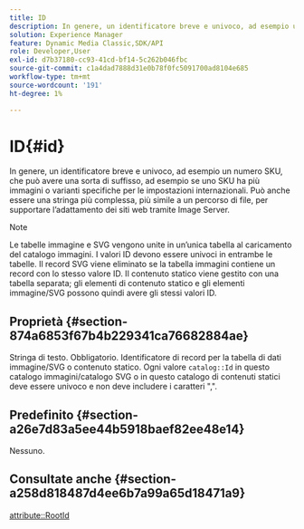 ```yaml
---
title: ID
description: In genere, un identificatore breve e univoco, ad esempio un numero SKU, che può avere una sorta di suffisso, ad esempio se uno SKU ha più immagini o varianti specifiche per le impostazioni internazionali.
solution: Experience Manager
feature: Dynamic Media Classic,SDK/API
role: Developer,User
exl-id: d7b37180-cc93-41cd-bf14-5c262b046fbc
source-git-commit: c1a4dad7888d31e0b78f0fc5091700ad8104e685
workflow-type: tm+mt
source-wordcount: '191'
ht-degree: 1%

---
```


# ID{#id}

In genere, un identificatore breve e univoco, ad esempio un numero SKU, che può avere una sorta di suffisso, ad esempio se uno SKU ha più immagini o varianti specifiche per le impostazioni internazionali. Può anche essere una stringa più complessa, più simile a un percorso di file, per supportare l’adattamento dei siti web tramite Image Server.

>[!NOTE]
>
>Le tabelle immagine e SVG vengono unite in un’unica tabella al caricamento del catalogo immagini. I valori ID devono essere univoci in entrambe le tabelle. Il record SVG viene eliminato se la tabella immagini contiene un record con lo stesso valore ID. Il contenuto statico viene gestito con una tabella separata; gli elementi di contenuto statico e gli elementi immagine/SVG possono quindi avere gli stessi valori ID.

## Proprietà {#section-874a6853f67b4b229341ca76682884ae}

Stringa di testo. Obbligatorio. Identificatore di record per la tabella di dati immagine/SVG o contenuto statico. Ogni valore `catalog::Id` in questo catalogo immagini/catalogo SVG o in questo catalogo di contenuti statici deve essere univoco e non deve includere i caratteri &quot;,&quot;.

## Predefinito {#section-a26e7d83a5ee44b5918baef82ee48e14}

Nessuno.

## Consultate anche {#section-a258d818487d4ee6b7a99a65d18471a9}

[attribute::RootId](../../../../../../is-api/image-catalog/image-serving-api-ref/c-image-catalog-reference/c-attributes-reference/r-rootid.md#reference-13653312925e4a08b90f99961d53f546)
